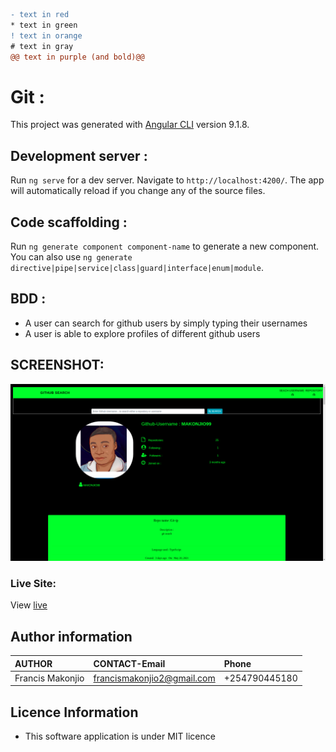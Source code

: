```diff
- text in red
* text in green
! text in orange
# text in gray
@@ text in purple (and bold)@@
```
# Git :

This project was generated with [Angular CLI](https://github.com/angular/angular-cli) version 9.1.8.

## Development server :

Run `ng serve` for a dev server. Navigate to `http://localhost:4200/`. The app will automatically reload if you change any of the source files.

## Code scaffolding :

Run `ng generate component component-name` to generate a new component. You can also use `ng generate directive|pipe|service|class|guard|interface|enum|module`.

## BDD :

* A user can search for github users by simply typing their usernames
* A user is able to explore profiles of different github users

## SCREENSHOT:

![](src/assets/Screenshot.png)

### Live Site:
View [live](https://makonjio99.github.io/Git-ip/)

## Author information

|AUTHOR | CONTACT-Email|Phone|
|:------|:------------|:-----|
|Francis Makonjio|francismakonjio2@gmail.com|+254790445180|

##  Licence Information

* This software application is under MIT licence